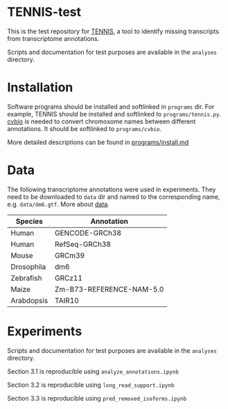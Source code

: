 # TENNIS-test

This is the test repository for [TENNIS](https://github.com/Shao-Group/TENNIS), a tool to identify missing transcripts from transcriptome annotations.

Scripts and documentation for test purposes are available in the `analyses` directory.


# Installation
Software programs should be installed and softlinked in `programs` dir. For example, TENNIS should be installed and softlinked to `programs/tennis.py`.
[cvbio](https://github.com/clintval/cvbio#cvbio) is needed to convert chromosome names between different annotations. It should be softlinked to `programs/cvbio`.  

More detailed descriptions can be found in [programs/install.md](programs/install.md)

# Data
The following transcriptome annotations were used in experiments. They need to be downloaded to `data` dir and named to the corresponding name, e.g. `data/dm6.gtf`. More about [data](data/download.md).


| Species    | Annotation               | 
| ---------- | ------------------------ | 
| Human      | GENCODE-GRCh38           | 
| Human      | RefSeq-GRCh38            | 
| Mouse      | GRCm39                   | 
| Drosophila | dm6                      | 
| Zebrafish  | GRCz11                   | 
| Maize      | Zm-B73-REFERENCE-NAM-5.0 | 
| Arabdopsis | TAIR10                   | 

# Experiments
Scripts and documentation for test purposes are available in the `analyses` directory.

Section 3.1 is reproducible using `analyze_annotations.ipynb`

Section 3.2 is reproducible using `long_read_support.ipynb`

Section 3.3 is reproducible using `pred_removed_isoforms.ipynb`